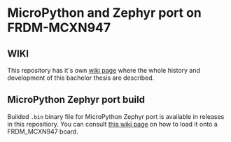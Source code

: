 # MicroPython and Zephyr port on FRDM-MCXN947

## WIKI
This repository has it's own [wiki page](https://github.com/Padrition/FRDM_MCXN947/wiki)
where the whole history and development of this bachelor thesis are described.

## MicroPython Zephyr port build
Builded `.bin` binary file for MicroPython Zephyr port is available in releases in this repositiory. You can consult [this wiki page](https://github.com/Padrition/FRDM_MCXN947/wiki/MicroPython-on-FRDM%E2%80%90MCXN947#installing-micropython-on-frdm-mcxn947) on how to load it onto a FRDM_MCXN947 board.
